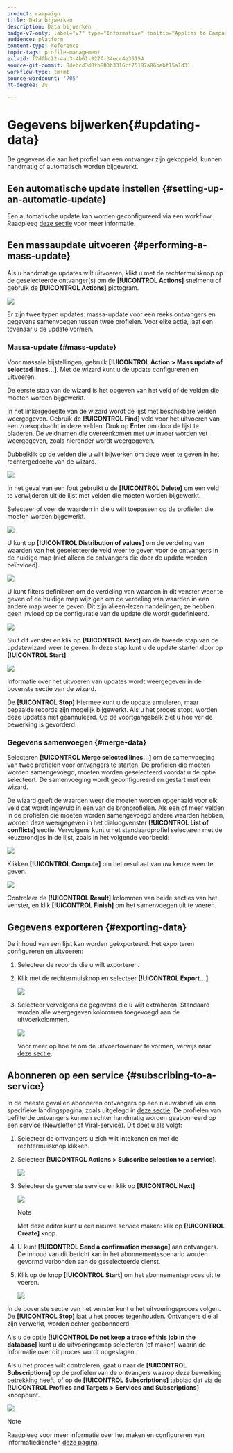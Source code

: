 ```yaml
---
product: campaign
title: Data bijwerken
description: Data bijwerken
badge-v7-only: label="v7" type="Informative" tooltip="Applies to Campaign Classic v7 only"
audience: platform
content-type: reference
topic-tags: profile-management
exl-id: f7dfbc22-4ac3-4b61-927f-34ecc4e35154
source-git-commit: 8debcd3d8fb883b3316cf75187a86bebf15a1d31
workflow-type: tm+mt
source-wordcount: '705'
ht-degree: 2%

---
```


# Gegevens bijwerken{#updating-data}



De gegevens die aan het profiel van een ontvanger zijn gekoppeld, kunnen handmatig of automatisch worden bijgewerkt.

## Een automatische update instellen {#setting-up-an-automatic-update}

Een automatische update kan worden geconfigureerd via een workflow. Raadpleeg [deze sectie](../../workflow/using/update-data.md) voor meer informatie.

## Een massaupdate uitvoeren {#performing-a-mass-update}

Als u handmatige updates wilt uitvoeren, klikt u met de rechtermuisknop op de geselecteerde ontvanger(s) om de **[!UICONTROL Actions]** snelmenu of gebruik de **[!UICONTROL Actions]** pictogram.

![](assets/s_ncs_user_action_icon.png)

Er zijn twee typen updates: massa-update voor een reeks ontvangers en gegevens samenvoegen tussen twee profielen. Voor elke actie, laat een tovenaar u de update vormen.

### Massa-update {#mass-update}

Voor massale bijstellingen, gebruik **[!UICONTROL Action > Mass update of selected lines...]**. Met de wizard kunt u de update configureren en uitvoeren.

De eerste stap van de wizard is het opgeven van het veld of de velden die moeten worden bijgewerkt.

In het linkergedeelte van de wizard wordt de lijst met beschikbare velden weergegeven. Gebruik de **[!UICONTROL Find]** veld voor het uitvoeren van een zoekopdracht in deze velden. Druk op **Enter** om door de lijst te bladeren. De veldnamen die overeenkomen met uw invoer worden vet weergegeven, zoals hieronder wordt weergegeven.

Dubbelklik op de velden die u wilt bijwerken om deze weer te geven in het rechtergedeelte van de wizard.

![](assets/s_ncs_user_update_wizard01_1.png)

In het geval van een fout gebruikt u de **[!UICONTROL Delete]** om een veld te verwijderen uit de lijst met velden die moeten worden bijgewerkt.

Selecteer of voer de waarden in die u wilt toepassen op de profielen die moeten worden bijgewerkt.

![](assets/s_ncs_user_update_wizard01_12.png)

U kunt op **[!UICONTROL Distribution of values]** om de verdeling van waarden van het geselecteerde veld weer te geven voor de ontvangers in de huidige map (niet alleen de ontvangers die door de update worden beïnvloed).

![](assets/s_ncs_user_update_wizard01_2.png)

U kunt filters definiëren om de verdeling van waarden in dit venster weer te geven of de huidige map wijzigen om de verdeling van waarden in een andere map weer te geven. Dit zijn alleen-lezen handelingen; ze hebben geen invloed op de configuratie van de update die wordt gedefinieerd.

![](assets/s_ncs_user_update_wizard01_3.png)

Sluit dit venster en klik op **[!UICONTROL Next]** om de tweede stap van de updatewizard weer te geven. In deze stap kunt u de update starten door op **[!UICONTROL Start]**.

![](assets/s_ncs_user_update_wizard01_4.png)

Informatie over het uitvoeren van updates wordt weergegeven in de bovenste sectie van de wizard.

De **[!UICONTROL Stop]** Hiermee kunt u de update annuleren, maar bepaalde records zijn mogelijk bijgewerkt. Als u het proces stopt, worden deze updates niet geannuleerd. Op de voortgangsbalk ziet u hoe ver de bewerking is gevorderd.

### Gegevens samenvoegen {#merge-data}

Selecteren **[!UICONTROL Merge selected lines...]** om de samenvoeging van twee profielen voor ontvangers te starten. De profielen die moeten worden samengevoegd, moeten worden geselecteerd voordat u de optie selecteert. De samenvoeging wordt geconfigureerd en gestart met een wizard.

De wizard geeft de waarden weer die moeten worden opgehaald voor elk veld dat wordt ingevuld in een van de bronprofielen. Als een of meer velden in de profielen die moeten worden samengevoegd andere waarden hebben, worden deze weergegeven in het dialoogvenster **[!UICONTROL List of conflicts]** sectie. Vervolgens kunt u het standaardprofiel selecteren met de keuzerondjes in de lijst, zoals in het volgende voorbeeld:

![](assets/s_ncs_user_merge_wizard01_1.png)

Klikken **[!UICONTROL Compute]** om het resultaat van uw keuze weer te geven.

![](assets/s_ncs_user_merge_wizard01_2.png)

Controleer de **[!UICONTROL Result]** kolommen van beide secties van het venster, en klik **[!UICONTROL Finish]** om het samenvoegen uit te voeren.

## Gegevens exporteren {#exporting-data}

De inhoud van een lijst kan worden geëxporteerd. Het exporteren configureren en uitvoeren:

1. Selecteer de records die u wilt exporteren.
1. Klik met de rechtermuisknop en selecteer **[!UICONTROL Export...]**.

   ![](assets/s_ncs_user_export_list.png)

1. Selecteer vervolgens de gegevens die u wilt extraheren. Standaard worden alle weergegeven kolommen toegevoegd aan de uitvoerkolommen.

   ![](assets/s_ncs_user_export_list_start.png)

   Voor meer op hoe te om de uitvoertovenaar te vormen, verwijs naar [deze sectie](../../platform/using/executing-export-jobs.md).

## Abonneren op een service {#subscribing-to-a-service}

In de meeste gevallen abonneren ontvangers op een nieuwsbrief via een specifieke landingspagina, zoals uitgelegd in [deze sectie](../../delivery/using/managing-subscriptions.md). De profielen van gefilterde ontvangers kunnen echter handmatig worden geabonneerd op een service (Newsletter of Viral-service). Dit doet u als volgt:

1. Selecteer de ontvangers u zich wilt intekenen en met de rechtermuisknop klikken.
1. Selecteer **[!UICONTROL Actions > Subscribe selection to a service]**.

   ![](assets/s_ncs_user_selection_subscribe_service.png)

1. Selecteer de gewenste service en klik op **[!UICONTROL Next]**:

   ![](assets/s_ncs_user_selection_subscribe_service_2.png)

   >[!NOTE]
   >
   >Met deze editor kunt u een nieuwe service maken: klik op **[!UICONTROL Create]** knop.

1. U kunt **[!UICONTROL Send a confirmation message]** aan ontvangers. De inhoud van dit bericht kan in het abonnementsscenario worden gevormd verbonden aan de geselecteerde dienst.
1. Klik op de knop **[!UICONTROL Start]** om het abonnementsproces uit te voeren.

   ![](assets/s_ncs_user_selection_subscribe_service_3.png)

In de bovenste sectie van het venster kunt u het uitvoeringsproces volgen. De **[!UICONTROL Stop]** laat u het proces tegenhouden. Ontvangers die al zijn verwerkt, worden echter geabonneerd.

Als u de optie **[!UICONTROL Do not keep a trace of this job in the database]** kunt u de uitvoeringsmap selecteren (of maken) waarin de informatie over dit proces wordt opgeslagen.

Als u het proces wilt controleren, gaat u naar de **[!UICONTROL Subscriptions]** op de profielen van de ontvangers waarop deze bewerking betrekking heeft, of op de **[!UICONTROL Subscriptions]** tabblad dat via de **[!UICONTROL Profiles and Targets > Services and Subscriptions]** knooppunt.

![](assets/s_ncs_user_selection_subscribe_service_4.png)

>[!NOTE]
>
>Raadpleeg voor meer informatie over het maken en configureren van informatiediensten [deze pagina](../../delivery/using/managing-subscriptions.md).
